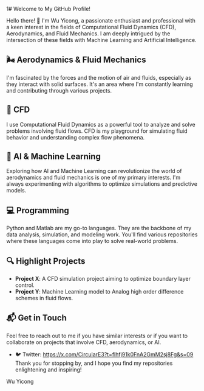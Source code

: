 1# Welcome to My GitHub Profile!

Hello there! 👋 I'm Wu Yicong, a passionate enthusiast and professional with a keen interest in the fields of Computational Fluid Dynamics (CFD), Aerodynamics, and Fluid Mechanics. I am deeply intrigued by the intersection of these fields with Machine Learning and Artificial Intelligence.

## 🌬️ Aerodynamics & Fluid Mechanics
I'm fascinated by the forces and the motion of air and fluids, especially as they interact with solid surfaces. It's an area where I'm constantly learning and contributing through various projects.

## 🧮 CFD
I use Computational Fluid Dynamics as a powerful tool to analyze and solve problems involving fluid flows. CFD is my playground for simulating fluid behavior and understanding complex flow phenomena.

## 🤖 AI & Machine Learning
Exploring how AI and Machine Learning can revolutionize the world of aerodynamics and fluid mechanics is one of my primary interests. I'm always experimenting with algorithms to optimize simulations and predictive models.

## 💻 Programming
Python and Matlab are my go-to languages. They are the backbone of my data analysis, simulation, and modeling work. You'll find various repositories where these languages come into play to solve real-world problems.

## 🔍 Highlight Projects
- **Project X**: A CFD simulation project aiming to optimize boundary layer control.
- **Project Y**: Machine Learning model to Analog high order difference schemes in fluid flows.

## 📬 Get in Touch
Feel free to reach out to me if you have similar interests or if you want to collaborate on projects that involve CFD, aerodynamics, or AI.

- 🐦 Twitter: https://x.com/CircularE3?t=flhfj91k0FnA2GmM2sj8Fg&s=09
Thank you for stopping by, and I hope you find my repositories enlightening and inspiring!

Wu Yicong
